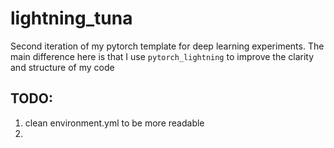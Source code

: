 # lightning_tuna
Second iteration of my pytorch template for deep learning experiments. 
The main difference here is that I use `pytorch_lightning` to improve the 
clarity and structure of my code

## TODO:
1. clean environment.yml to be more readable
2. 

